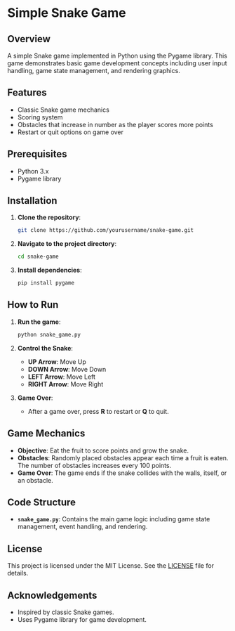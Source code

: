 # Simple Snake Game

## Overview

A simple Snake game implemented in Python using the Pygame library. This game demonstrates basic game development concepts including user input handling, game state management, and rendering graphics.

## Features

- Classic Snake game mechanics
- Scoring system
- Obstacles that increase in number as the player scores more points
- Restart or quit options on game over

## Prerequisites

- Python 3.x
- Pygame library

## Installation

1. **Clone the repository**:
    ```bash
    git clone https://github.com/yourusername/snake-game.git
    ```

2. **Navigate to the project directory**:
    ```bash
    cd snake-game
    ```

3. **Install dependencies**:
    ```bash
    pip install pygame
    ```

## How to Run

1. **Run the game**:
    ```bash
    python snake_game.py
    ```

2. **Control the Snake**:
    - **UP Arrow**: Move Up
    - **DOWN Arrow**: Move Down
    - **LEFT Arrow**: Move Left
    - **RIGHT Arrow**: Move Right

3. **Game Over**:
    - After a game over, press **R** to restart or **Q** to quit.

## Game Mechanics

- **Objective**: Eat the fruit to score points and grow the snake.
- **Obstacles**: Randomly placed obstacles appear each time a fruit is eaten. The number of obstacles increases every 100 points.
- **Game Over**: The game ends if the snake collides with the walls, itself, or an obstacle.

## Code Structure

- **`snake_game.py`**: Contains the main game logic including game state management, event handling, and rendering.

## License

This project is licensed under the MIT License. See the [LICENSE](LICENSE) file for details.

## Acknowledgements

- Inspired by classic Snake games.
- Uses Pygame library for game development.

